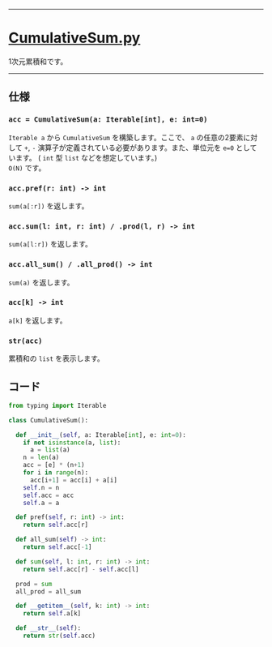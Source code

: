 ____

# [CumulativeSum.py](https://github.com/titanium-22/Library_py/blob/main/DataStructures/CumulativeSum/CumulativeSum.py)

1次元累積和です。  

_____

## 仕様

### `acc = CumulativeSum(a: Iterable[int], e: int=0)`
`Iterable a` から `CumulativeSum` を構築します。ここで、 `a` の任意の2要素に対して `+`, `-` 演算子が定義されている必要があります。また、単位元を `e=0` としています。
( `int` 型 `list` などを想定しています。)  
`O(N)` です。

### `acc.pref(r: int) -> int`
`sum(a[:r])` を返します。

### `acc.sum(l: int, r: int) / .prod(l, r) -> int`
`sum(a[l:r])` を返します。

### `acc.all_sum() / .all_prod() -> int`
`sum(a)` を返します。

### `acc[k] -> int`
`a[k]` を返します。

### `str(acc)`
累積和の `list` を表示します。

## コード
```python
from typing import Iterable

class CumulativeSum():

  def __init__(self, a: Iterable[int], e: int=0):
    if not isinstance(a, list):
      a = list(a)
    n = len(a)
    acc = [e] * (n+1)
    for i in range(n):
      acc[i+1] = acc[i] + a[i]
    self.n = n
    self.acc = acc
    self.a = a

  def pref(self, r: int) -> int:
    return self.acc[r]

  def all_sum(self) -> int:
    return self.acc[-1]

  def sum(self, l: int, r: int) -> int:
    return self.acc[r] - self.acc[l]

  prod = sum
  all_prod = all_sum

  def __getitem__(self, k: int) -> int:
    return self.a[k]

  def __str__(self):
    return str(self.acc)

```
